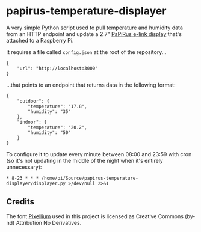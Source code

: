 # papirus-temperature-displayer

A very simple Python script used to pull temperature and humidity data from an HTTP endpoint and update a 2.7" [PaPiRus e-link display](https://github.com/PiSupply/PaPiRus) that's attached to a Raspberry Pi.

It requires a file called `config.json` at the root of the repository...

```
{
    "url": "http://localhost:3000"
}
```

...that points to an endpoint that returns data in the following format:

```
{
    "outdoor": {
        "temperature": "17.8",
        "humidity": "35"
    },
    "indoor": {
        "temperature": "20.2",
        "humidity": "50"
    }
}
```

To configure it to update every minute between 08:00 and 23:59 with cron (so it's not updating in the middle of the night when it's entirely unnecessary):

```
* 8-23 * * * /home/pi/Source/papirus-temperature-displayer/displayer.py >/dev/null 2>&1
```

## Credits
The font [Pixellium](https://www.fontspace.com/pixellium-font-f30306) used in this project is licensed as Creative Commons (by-nd) Attribution No Derivatives.
